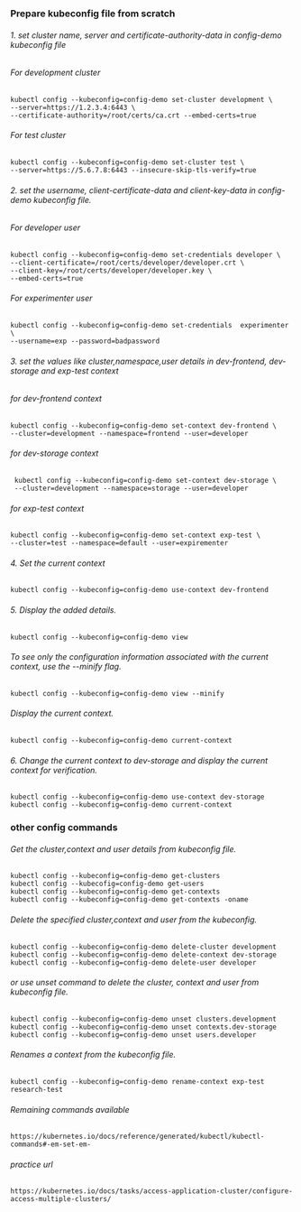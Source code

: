### Prepare kubeconfig file from scratch 

###### 1. set cluster name, server and certificate-authority-data in config-demo kubeconfig file
###### For development cluster
    kubectl config --kubeconfig=config-demo set-cluster development \
    --server=https://1.2.3.4:6443 \
    --certificate-authority=/root/certs/ca.crt --embed-certs=true
###### For test cluster
    kubectl config --kubeconfig=config-demo set-cluster test \
    --server=https://5.6.7.8:6443 --insecure-skip-tls-verify=true
###### 2. set the username, client-certificate-data and client-key-data in config-demo kubeconfig file. 
###### For developer user
    kubectl config --kubeconfig=config-demo set-credentials developer \
    --client-certificate=/root/certs/developer/developer.crt \
    --client-key=/root/certs/developer/developer.key \
    --embed-certs=true

###### For experimenter user
    kubectl config --kubeconfig=config-demo set-credentials  experimenter \
    --username=exp --password=badpassword
###### 3. set the values like cluster,namespace,user details in dev-frontend, dev-storage and exp-test context    
###### for dev-frontend context
    kubectl config --kubeconfig=config-demo set-context dev-frontend \
    --cluster=development --namespace=frontend --user=developer
###### for dev-storage context
     kubectl config --kubeconfig=config-demo set-context dev-storage \
     --cluster=development --namespace=storage --user=developer
###### for exp-test context
    kubectl config --kubeconfig=config-demo set-context exp-test \
    --cluster=test --namespace=default --user=expirementer 
###### 4. Set the current context 
    kubectl config --kubeconfig=config-demo use-context dev-frontend
###### 5. Display the added details. 
    kubectl config --kubeconfig=config-demo view 
###### To see only the configuration information associated with the current context, use the --minify flag. 
    kubectl config --kubeconfig=config-demo view --minify             
###### Display the current context. 
    kubectl config --kubeconfig=config-demo current-context
###### 6. Change the current context to dev-storage and display the current context for verification. 
    kubectl config --kubeconfig=config-demo use-context dev-storage
    kubectl config --kubeconfig=config-demo current-context

### other config commands 
###### Get the cluster,context and user details from kubeconfig file. 
    kubectl config --kubeconfig=config-demo get-clusters
    kubectl config --kubecofig=config-demo get-users
    kubectl config --kubeconfig=config-demo get-contexts 
    kubectl config --kubeconfig=config-demo get-contexts -oname
###### Delete the specified cluster,context and user from the kubeconfig.
    kubectl config --kubeconfig=config-demo delete-cluster development
    kubectl config --kubeconfig=config-demo delete-context dev-storage
    kubectl config --kubeconfig=config-demo delete-user developer
###### or use unset command to delete the cluster, context and user from kubeconfig file. 
    kubectl config --kubeconfig=config-demo unset clusters.development
    kubectl config --kubeconfig=config-demo unset contexts.dev-storage
    kubectl config --kubeconfig=config-demo unset users.developer
###### Renames a context from the kubeconfig file.
    kubectl config --kubeconfig=config-demo rename-context exp-test research-test
    
###### Remaining commands available
    https://kubernetes.io/docs/reference/generated/kubectl/kubectl-commands#-em-set-em-
###### practice url 
    https://kubernetes.io/docs/tasks/access-application-cluster/configure-access-multiple-clusters/
